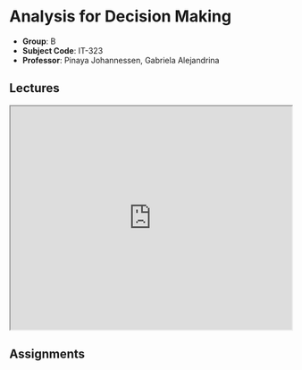 # Analysis for Decision Making

- **Group**: B
- **Subject Code**: IT-323
- **Professor**: Pinaya Johannessen, Gabriela Alejandrina

## Lectures

<iframe src="https://www.wikipedia.org" width="100%" height="400">
</iframe>


## Assignments
